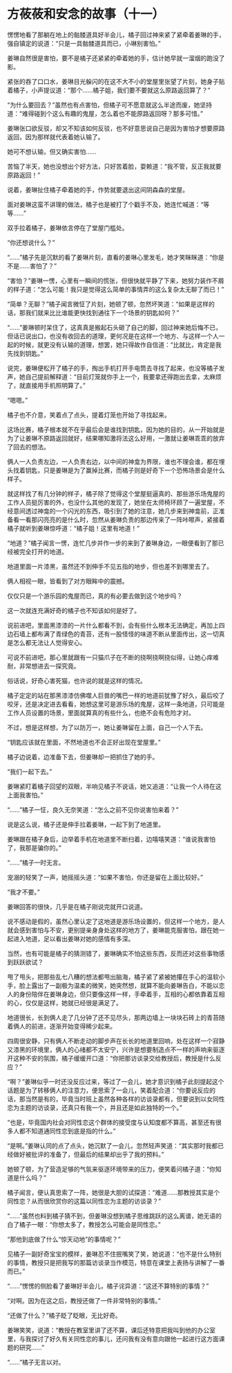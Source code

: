 # 方莜莜和安念的故事（十一）

愣愣地看了那躺在地上的骷髅道具好半会儿，橘子回过神来紧了紧牵着姜琳的手，强自镇定的说道：“只是一具骷髅道具而已，小琳别害怕。”

姜琳自然很是害怕，要不是橘子还紧紧的牵着她的手，估计她早就一溜烟的跑没了影。

紧张的吞了口口水，姜琳目光躲闪的在这不大不小的堂屋里张望了片刻，她身子贴着橘子，小声提议道：“那个……橘子姐，我们要不要就这么原路返回算了？”

“为什么要回去？”虽然也有点害怕，但橘子可不愿意就这么半途而废，她坚持道：“难得碰到个这么有趣的鬼屋，怎么着也不能原路返回呀？那多可惜。”

姜琳张口欲反驳，却又不知该如何反驳，也不好意思说自己是因为害怕才想要原路返回，因为那样就代表着她认输了。

她可不想认输，但又确实害怕……

苦恼了半天，她也没想出个好方法，只好苦着脸，耍赖道：“我不管，反正我就要原路返回！”

说着，姜琳扯住橘子牵着她的手，作势就要退出这间阴森森的堂屋。

面对姜琳这蛮不讲理的做法，橘子也是被打了个戳手不及，她连忙喊道：“等等……”

双手拉着橘子，姜琳依言停在了堂屋门槛处。

“你还想说什么？”

“……”橘子先是沉默的看了姜琳片刻，直看的姜琳心里发毛，她才笑眯眯道：“你是不是……害怕了？”

“害怕？”姜琳一愣，心里有一瞬间的慌张，但很快就平静了下来，她努力装作不屑的样子道：“怎么可能！我只是觉得这么简单的事情弄的这么复杂太无聊了而已！”

“简单？无聊？”橘子闻言微怔了片刻，她顿了顿，忽然坏笑道：“如果是这样的话，那我们就来比比谁能更快找到通往下一个场景的钥匙如何？”

“……”姜琳顿时呆住了，这真真是搬起石头砸了自己的脚，回过神来她后悔不已，但话已说出口，也没有收回去的道理，更何况是在这样一个地方、与这样一个人一起的时候，就更没有认输的道理，想罢，她只得故作自信道：“比就比，肯定是我先找到钥匙。”

说完，姜琳便松开了橘子的手，掏出手机打开手电筒去寻找了起来，也没等橘子发声，她自己提前解释道：“目前灯笼就你手上一个，我要拿还得跑出去拿，太麻烦了，就直接用手机照明算了。”

“嗯嗯。”

橘子也不介意，笑着点了点头，提着灯笼也开始了寻找起来。

这场比赛，橘子根本就不在乎最后会是谁找到钥匙，因为她的目的，从一开始就是为了让姜琳不原路返回就好，结果哪知激将法这么好用，一激就让姜琳乖乖的放弃了回去的想法。

俩人一人负责左边，一人负责右边，以中间的神龛为界限，谁也不理会谁，都在埋头找着钥匙，只是姜琳是为了赢掉比赛，而橘子则是好奇下一个恐怖场景会是什么样子。

就这样找了有几分钟的样子，橘子除了觉得这个堂屋挺逼真的、那些游乐场鬼屋的工作人员挺厉害的外，也没什么其他的发现了，她坐在太师椅环顾了一遍堂屋，不经意间透过神龛的一个闪光的东西，吸引到了她的注意，她几步来到神龛前，正准备看一看那闪亮亮的是什么时，忽然从姜琳负责的那边传来了一阵咔嚓声，紧接着橘子就听到姜琳惊呼道：“橘子姐！这里有地道！”

“地道？”橘子闻言一愣，连忙几步并作一步的来到了姜琳身边，一眼便看到了那已经被完全打开的地道。

地道里面一片漆黑，虽然还不到伸手不见五指的地步，但也差不到哪里去了。

俩人相视一眼，皆看到了对方眼眸中的震撼。

仅仅只是一个游乐园的鬼屋而已，真的有必要去做到这个地步吗？

这一次就连充满好奇的橘子也不知该如何是好了。

说前进吧，里面黑漆漆的一片什么都看不到，会有些什么根本无法确定，再加上四边石墙上都布满了青绿色的青苔，还有一股怪怪的味道不断从里面传出，这一切真是怎么都无法让人觉得安心。

可说不前进吧，那心里就跟有一只猫爪子在不断的挠啊挠啊挠似得，让她心痒难耐，非常想进去一探究竟。

俗话说，好奇心害死猫，也许说的就是这样的情况。

橘子定定的站在那黑漆漆仿佛噬人巨兽的嘴巴一样的地道前犹豫了好久，最后咬了咬牙，还是决定进去看看，她想这里可是游乐场的鬼屋，这样一条地道，只可能是工作人员设置的场景，里面就算真的有些什么，也绝不会有危险才对。

不过，想是这样想，为了以防万一，她让姜琳留在上面，自己一个人下去。

“钥匙应该就在里面，不然地道也不会正好出现在堂屋里。”

橘子边说着，边准备下去，但姜琳却一把抓住了她的手。

“我们一起下去。”

姜琳紧盯着橘子回望的双眼，半响见橘子不说话，她又追道：“让我一个人待在这上面我害怕。”

“……”橘子一怔，良久无奈笑道：“怎么之前不见你说害怕来着？”

说是这么说，橘子还是伸手拉着姜琳，一起下到了地道里。

姜琳跟在橘子身后，边举着手机在地道里不断扫着，边嘻嘻笑道：“谁说我害怕了，我那是骗你的。”

“……”橘子一时无言。

宠溺的轻笑了一声，她摇摇头道：“如果不害怕，你还是留在上面比较好。”

“我才不要。”

姜琳回答的很快，几乎是在橘子刚说完就开口说道。

说不感动是假的，虽然心里认定了这地道是游乐场设置的，但这样一个地方，是人就会感到害怕与不安，更别提亲身身处这样的地方了，姜琳能克服害怕，跟在她一起进入地道，足以看出姜琳对她的感情有多深。

当然，也有可能是橘子的猜测错了，姜琳确实不怕这些东西，反而还对这些事物感到跃跃欲试？

甩了甩头，把那些乱七八糟的想法都甩出脑海，橘子紧了紧被她攥在手心的温软小手，脸上露出了一副极为温柔的微笑，她突然想，就算不能向姜琳告白，不能以恋人的身份陪伴在姜琳身边，但只要像这样一样，手牵着手，互相的心都依靠着互相的心，仅仅是这样，她就已经很是满足了。

地道很长，长到俩人走了几分钟了还不见尽头，那两边墙上一块块石砖上的青苔随着俩人的前进，逐渐开始变得稀少起来。

四周很安静，只有俩人不断走动的脚步声在长长的地道里回响，处在这样一个寂静又漆黑的环境里，俩人的心绪都不太安宁，兴许是想要制造点不一样的声响来驱逐开这种不安的氛围，橘子缓缓开口道：“你把那访谈录交给教授后，教授是什么反应？”

“啊？”姜琳似乎一时还没反应过来，等过了一会儿，她才意识到橘子此刻提起这个话题是为了转移俩人的注意力，便思索了一会儿，笑着配合道：“你要说反应的话，那当然是有的，毕竟当时班上虽然各种各样的访谈录都有，但要说到以女同性恋为主题的访谈录，还真只有我一个，并且还是如此独特的一个。”

“也是，毕竟国内社会对同性恋这个群体的接受度与认知度都不算高，甚至还有很多人都不知道通同性恋到底是指的什么。”

“是啊。”姜琳认同的点了点头，她沉默了一会儿，忽然轻声笑道：“其实那时我都已经做好被批评的准备了，但最后的结果却出乎了我的预料。”

她顿了顿，为了营造足够的气氛来驱逐环境带来的压力，便笑着问橘子道：“你知道是什么吗？”

橘子闻言，便认真思索了一阵，她很是大胆的试探道：“难道……那教授其实是个同性恋？从而很欣赏你的这篇以同性恋为主题的访谈录？”

“……”虽然也料到橘子猜不到，但姜琳没想到橘子思维跳跃的这么离谱，她无语的白了橘子一眼：“你想太多了，教授怎么可能会是同性恋。”

“那他到底做了什么“惊天动地”的事情呢？”

见橘子一副好奇宝宝的模样，姜琳忍不住抿嘴笑了笑，她说道：“也不是什么特别的事情，教授只是把我写的那篇访谈录当作模范，特意在课堂上表扬与讲解了一番而已。”

“……”愣愣的侧脸看了姜琳好半会儿，橘子诧异道：“这还不算特别的事情？”

“对啊。因为在这之后，教授还做了一件非常特别的事情。”

“还做了什么？”橘子眨了眨眼，无比好奇。

姜琳笑笑，说道：“教授在教室里讲了还不算，课后还特意把我叫到他的办公室里，与我探讨了好久有关同性恋的事儿，还问我有没有意向跟他一起进行这方面课题的研究……”

“……”橘子无言以对。

